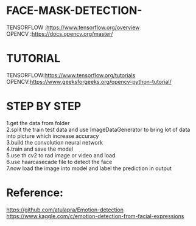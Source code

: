 # FACE-MASK-DETECTION-
TENSORFLOW :https://www.tensorflow.org/overview <br>
OPENCV :https://docs.opencv.org/master/ <br>
# TUTORIAL
TENSORFLOW:https://www.tensorflow.org/tutorials<br>
OPENCV:https://www.geeksforgeeks.org/opencv-python-tutorial/ <br>
# STEP BY STEP
1.get the data from folder<br>
2.split the train test data and use ImageDataGenerator to bring lot of data into picture which increase accuracy<br>
3.build the convolution neural network<br> 
4.train and save the model<br>
5.use th cv2 to rad image or video and load<br>
6.use haarcasecade file to detect the face <br>
7.now load the image into model and label the prediction in output<br>
# Reference:<br>
https://github.com/atulapra/Emotion-detection<br>
https://www.kaggle.com/c/emotion-detection-from-facial-expressions<br>

